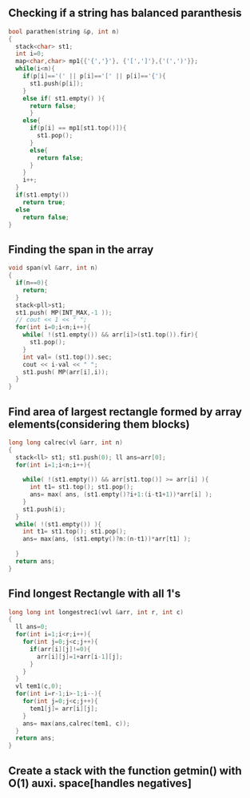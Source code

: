 ## Checking if a string has balanced paranthesis
```cpp
bool parathen(string &p, int n)
{
  stack<char> st1;
  int i=0;
  map<char,char> mp1{{'{','}'}, {'[',']'},{'(',')'}};
  while(i<n){
    if(p[i]=='(' || p[i]=='[' || p[i]=='{'){
      st1.push(p[i]);
    }
    else if( st1.empty() ){
      return false;
      }
    else{
      if(p[i] == mp1[st1.top()]){
        st1.pop();
      }
      else{
        return false;
      }
    }
    i++;
  }
  if(st1.empty())
    return true;
  else
    return false;
}
```

## Finding the span in the array
```cpp
void span(vl &arr, int n)
{
  if(n==0){
    return;
  }
  stack<pll>st1;
  st1.push( MP(INT_MAX,-1 ));
  // cout << 1 << " ";
  for(int i=0;i<n;i++){
    while( !(st1.empty()) && arr[i]>(st1.top()).fir){
      st1.pop();
    }
    int val= (st1.top()).sec; 
    cout << i-val << " ";
    st1.push( MP(arr[i],i)); 
  }
}
```
## Find area of largest rectangle formed by array elements(considering them blocks)
```cpp
long long calrec(vl &arr, int n)
{
  stack<ll> st1; st1.push(0); ll ans=arr[0];
  for(int i=1;i<n;i++){
    
    while( !(st1.empty()) && arr[st1.top()] >= arr[i] ){
      int t1= st1.top(); st1.pop();
      ans= max( ans, (st1.empty()?i+1:(i-t1+1))*arr[i] );
    }
    st1.push(i);
  }
  while( !(st1.empty()) ){
    int t1= st1.top(); st1.pop();
    ans= max(ans, (st1.empty()?n:(n-t1))*arr[t1] );
    
  }
  return ans;
}
```

## Find longest Rectangle with all 1's
```cpp
long long int longestrec1(vvl &arr, int r, int c)
{
  ll ans=0;
  for(int i=1;i<r;i++){
    for(int j=0;j<c;j++){
      if(arr[i][j]!=0){
        arr[i][j]=1+arr[i-1][j];
      }
    }
  }
  vl tem1(c,0);
  for(int i=r-1;i>-1;i--){
    for(int j=0;j<c;j++){
      tem1[j]= arr[i][j];
    }
    ans= max(ans,calrec(tem1, c));
  }
  return ans;
}
```
## Create a stack with the function getmin() with O(1) auxi. space[handles negatives]
```cpp

```
